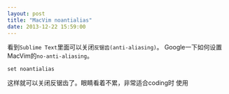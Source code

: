 ```yaml
---
layout: post
title: "MacVim noantialias"
date: 2013-12-22 15:59:00
---
```


看到`Sublime Text`里面可以关闭`反锯齿(anti-aliasing)`。
Google一下如何设置MacVim的`no-anti-aliasing`。

```vim
set noantialias
```
这样就可以关闭反锯齿了。眼睛看着不累，非常适合coding时
使用

